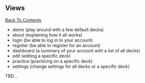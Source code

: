 ## Views

[Back To Contents](https://github.com/shouston3/lang/blob/master/wiki/index.md)

* demo (play around with a few default decks)
* about (explaining how it all works)
* login (be able to log in to your account)
* register (be able to register for an account)
* dashboard (a summary of your account with a list of all decks)
* edit (editing a specific deck)
* practice (practicing on a specific deck)
* settings (change settings for all decks or a specific deck)

TBD...

